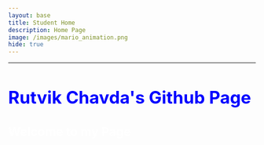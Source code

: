 ```yaml
---
layout: base
title: Student Home 
description: Home Page
image: /images/mario_animation.png
hide: true
---
```



---
<html>
<head>
<body>

<h1 style= "font-size: 250%; color: blue; font: bold 50x Arial;"> Rutvik Chavda's Github Page </h1>
<h2 style= "font-size: 175%; color: white; font: bold 50x Arial;"> Welcome to my Page </h2>